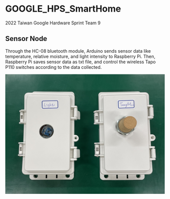 # GOOGLE_HPS_SmartHome
2022 Taiwan Google Hardware Sprint Team 9

## Sensor Node
Through the HC-08 bluetooth module, Arduino sends sensor data like temperature, relative moisture, and light intensity to Raspberry Pi. Then, Raspberry Pi saves sensor data as txt file, and control the wireless Tapo P110 switches according to the data collected.           
             
![](https://github.com/E54066133/GOOGLE_HPS_SmartHome/blob/main/Sensor_Node/Image/1.jpeg)
